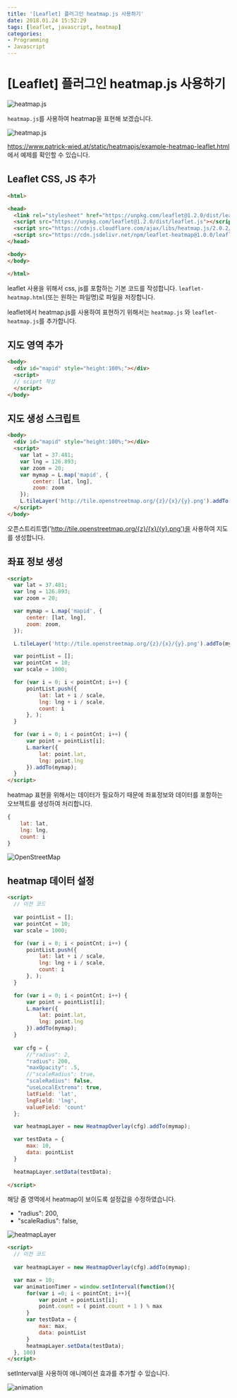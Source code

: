 ```yaml
---
title: '[Leaflet] 플러그인 heatmap.js 사용하기'
date: 2018.01.24 15:52:29
tags: [leaflet, javascript, heatmap]
categories:
- Programming
- Javascript
---
```


# [Leaflet] 플러그인 heatmap.js 사용하기

![heatmap.js](https://goo.gl/1Y46i3)

`heatmap.js`를 사용하여 heatmap을 표현해 보겠습니다. 

![heatmap.js](https://goo.gl/ySxq5x)

https://www.patrick-wied.at/static/heatmapjs/example-heatmap-leaflet.html 에서 예제를 확인할 수 있습니다. 

## Leaflet CSS, JS 추가

```html
<html>

<head>
  <link rel="stylesheet" href="https://unpkg.com/leaflet@1.2.0/dist/leaflet.css"/>
  <script src="https://unpkg.com/leaflet@1.2.0/dist/leaflet.js"></script>
  <script src="https://cdnjs.cloudflare.com/ajax/libs/heatmap.js/2.0.2/heatmap.js"></script>
  <script src="https://cdn.jsdelivr.net/npm/leaflet-heatmap@1.0.0/leaflet-heatmap.min.js"></script>
</head>

<body>
</body>

</html>
```

leaflet 사용을 위해서 css, js를 포함하는 기본 코드를 작성합니다. `leaflet-heatmap.html`(또는 원하는 파일명)로 파일을 저장합니다.

leaflet에서 heatmap.js를 사용하여 표현하기 위해서는 `heatmap.js` 와 `leaflet-heatmap.js`를 추가합니다.

## 지도 영역 추가

```html
<body>
  <div id="mapid" style="height:100%;"></div>
  <script>
  // sciprt 작성
  </script>
</body>
```

## 지도 생성 스크립트

```html
<body>
  <div id="mapid" style="height:100%;"></div>
  <script>
    var lat = 37.481;
    var lng = 126.893;
    var zoom = 20;
    var mymap = L.map('mapid', {
        center: [lat, lng],
        zoom: zoom
    });
    L.tileLayer('http://tile.openstreetmap.org/{z}/{x}/{y}.png').addTo(mymap);
  </script>
</body>
```

오픈스트리트맵('http://tile.openstreetmap.org/{z}/{x}/{y}.png')을 사용하여 지도를 생성합니다. 

## 좌표 정보 생성

```html
<script>
  var lat = 37.481;
  var lng = 126.893;
  var zoom = 20;

  var mymap = L.map('mapid', {
      center: [lat, lng],
      zoom: zoom,
  });

  L.tileLayer('http://tile.openstreetmap.org/{z}/{x}/{y}.png').addTo(mymap);

  var pointList = [];
  var pointCnt = 10;
  var scale = 1000;

  for (var i = 0; i < pointCnt; i++) {
      pointList.push({
          lat: lat + i / scale,
          lng: lng + i / scale,
          count: i
      }, );
  }

  for (var i = 0; i < pointCnt; i++) {
      var point = pointList[i];
      L.marker({
          lat: point.lat,
          lng: point.lng
      }).addTo(mymap);
  }
</script>
```

heatmap 표현을 위해서는 데이터가 필요하기 때문에 좌표정보와 데이터를 포함하는 오브젝트를 생성하여 처리합니다.

```javascript
{
    lat: lat,
    lng: lng,
    count: i
}
```

![OpenStreetMap](https://goo.gl/hP7M1p)

## heatmap 데이터 설정

```html
<script>
  // 이전 코드
  
  var pointList = [];
  var pointCnt = 10;
  var scale = 1000;

  for (var i = 0; i < pointCnt; i++) {
      pointList.push({
          lat: lat + i / scale,
          lng: lng + i / scale,
          count: i
      }, );
  }

  for (var i = 0; i < pointCnt; i++) {
      var point = pointList[i];
      L.marker({
          lat: point.lat,
          lng: point.lng
      }).addTo(mymap);
  }
  
  var cfg = {
      //"radius": 2,
      "radius": 200,
      "maxOpacity": .5,
      //"scaleRadius": true,
      "scaleRadius": false,
      "useLocalExtrema": true,
      latField: 'lat',
      lngField: 'lng',
      valueField: 'count'
  };

  var heatmapLayer = new HeatmapOverlay(cfg).addTo(mymap);

  var testData = {
      max: 10,
      data: pointList
  }

  heatmapLayer.setData(testData);  
  
</script>
```

해당 줌 영역에서 heatmap이 보이도록 설정값을 수정하였습니다. 

- "radius": 200,
- "scaleRadius": false,

![heatmapLayer](https://goo.gl/b3mvVa)

```html
<script>
  // 이전 코드
  
  var heatmapLayer = new HeatmapOverlay(cfg).addTo(mymap);

  var max = 10;
  var animationTimer = window.setInterval(function(){
      for(var i =0; i < pointCnt; i++){
          var point = pointList[i];
          point.count = ( point.count + 1 ) % max
      }
      var testData = {
          max: max,
          data: pointList
      }
      heatmapLayer.setData(testData);
  }, 100)  
</script>
```

setInterval을 사용하여 애니메이션 효과를 추가할 수 있습니다. 

![animation](https://goo.gl/bSUpAF)

